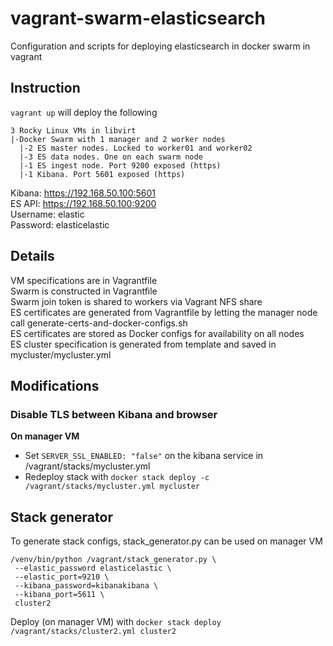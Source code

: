 # vagrant-swarm-elasticsearch
Configuration and scripts for deploying elasticsearch in docker swarm in vagrant

## Instruction
`vagrant up` will deploy the following

```
3 Rocky Linux VMs in libvirt
|-Docker Swarm with 1 manager and 2 worker nodes
  |-2 ES master nodes. Locked to worker01 and worker02
  |-3 ES data nodes. One on each swarm node
  |-1 ES ingest node. Port 9200 exposed (https)
  |-1 Kibana. Port 5601 exposed (https)
```

Kibana: https://192.168.50.100:5601  
ES API: https://192.168.50.100:9200  
Username: elastic  
Password: elasticelastic

## Details
VM specifications are in Vagrantfile  
Swarm is constructed in Vagrantfile  
Swarm join token is shared to workers via Vagrant NFS share  
ES certificates are generated from Vagrantfile by letting the manager node call generate-certs-and-docker-configs.sh  
ES certificates are stored as Docker configs for availability on all nodes  
ES cluster specification is generated from template and saved in mycluster/mycluster.yml  

## Modifications
### Disable TLS between Kibana and browser
__On manager VM__
* Set `SERVER_SSL_ENABLED: "false"` on the kibana service in /vagrant/stacks/mycluster.yml
* Redeploy stack with `docker stack deploy -c /vagrant/stacks/mycluster.yml mycluster`

## Stack generator
To generate stack configs, stack_generator.py can be used on manager VM
```
/venv/bin/python /vagrant/stack_generator.py \
 --elastic_password elasticelastic \
 --elastic_port=9210 \
 --kibana_password=kibanakibana \
 --kibana_port=5611 \
 cluster2
```
Deploy (on manager VM) with `docker stack deploy /vagrant/stacks/cluster2.yml cluster2`